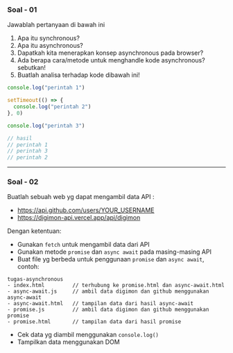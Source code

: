 ### Soal - 01

Jawablah pertanyaan di bawah ini

1. Apa itu synchronous?
2. Apa itu asynchronous?
3. Dapatkah kita menerapkan konsep asynchronous pada browser?
4. Ada berapa cara/metode untuk menghandle kode asynchronous? sebutkan!
5. Buatlah analisa terhadap kode dibawah ini!

```Javascript
console.log("perintah 1")

setTimeout(() => {
  console.log("perintah 2")
}, 0)

console.log("perintah 3")

// hasil
// perintah 1
// perintah 3
// perintah 2
```

---

### Soal - 02

Buatlah sebuah web yg dapat mengambil data API :

- https://api.github.com/users/YOUR_USERNAME
- https://digimon-api.vercel.app/api/digimon

Dengan ketentuan:

- Gunakan `fetch` untuk mengambil data dari API
- Gunakan metode `promise` dan `async await` pada masing-masing API
- Buat file yg berbeda untuk penggunaan `promise` dan `async await`, contoh:

```
tugas-asynchronous
- index.html         // terhubung ke promise.html dan async-await.html
- async-await.js     // ambil data digimon dan github menggunakan async-await
- async-await.html   // tampilan data dari hasil async-await
- promise.js         // ambil data digimon dan github menggunakan promise
- promise.html       // tampilan data dari hasil promise
```

- Cek data yg diambil menggunakan `console.log()`
- Tampilkan data menggunakan DOM
